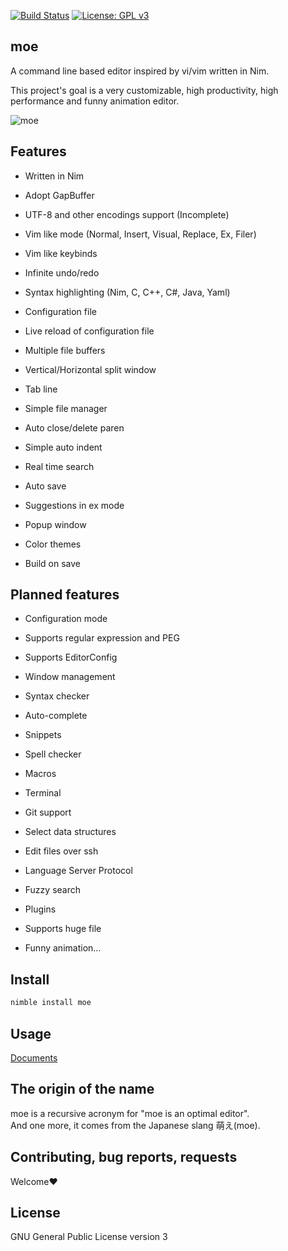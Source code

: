 [![Build Status](https://travis-ci.org/fox0430/moe.svg?branch=master)](https://travis-ci.org/fox0430/moe)
[![License: GPL v3](https://img.shields.io/badge/License-GPLv3-blue.svg)](https://www.gnu.org/licenses/gpl-3.0)

## moe

A command line based editor inspired by vi/vim written in Nim.
 
This project's goal is a very customizable, high productivity, high performance and funny animation editor.

![moe](https://user-images.githubusercontent.com/15966436/75631364-9cafa400-5c35-11ea-827d-21d72b2b36b1.png)

## Features

- Written in Nim

- Adopt GapBuffer

- UTF-8 and other encodings support (Incomplete)

- Vim like mode (Normal, Insert, Visual, Replace, Ex, Filer)

- Vim like keybinds

- Infinite undo/redo

- Syntax highlighting (Nim, C, C++, C#, Java, Yaml)

- Configuration file

- Live reload of configuration file

- Multiple file buffers

- Vertical/Horizontal split window

- Tab line

- Simple file manager

- Auto close/delete paren

- Simple auto indent

- Real time search

- Auto save

- Suggestions in ex mode

- Popup window

- Color themes

- Build on save

## Planned features

- Configuration mode

- Supports regular expression and PEG

- Supports EditorConfig

- Window management

- Syntax checker

- Auto-complete

- Snippets

- Spell checker

- Macros

- Terminal

- Git support

- Select data structures

- Edit files over ssh

- Language Server Protocol

- Fuzzy search

- Plugins

- Supports huge file

- Funny animation...

## Install

```sh
nimble install moe
```

## Usage
[Documents](https://github.com/fox0430/moe/blob/documents/documents/index.md)

## The origin of the name
moe is a recursive acronym for "moe is an optimal editor".    
And one more, it comes from the Japanese slang 萌え(moe).

## Contributing, bug reports, requests
Welcome❤

## License

GNU General Public License version 3

